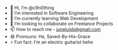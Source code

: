 - 👋 Hi, I’m @c9n0thing
- 👀 I’m interested in Software Engineering
- 🌱 I’m currently learning Web Development
- 💞️ I’m looking to collaborate on Freelance Projects
- 📫 How to reach me - juneluisb@gmail.com
- 😄 Pronouns: He, Saved-By-His-Grace
- ⚡ Fun fact: I'm an electric guitarist hehe

<!---
c9n0thing/c9n0thing is a ✨ special ✨ repository because its `README.md` (this file) appears on your GitHub profile.
You can click the Preview link to take a look at your changes.
--->
